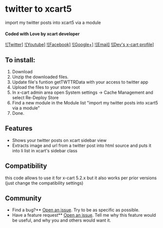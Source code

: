 # twitter to xcart5 
import my twitter posts into xcart5 via a module

#### Coded with Love by xcart developer
[![Twitter]](http://twitter.com/modxdeveloper)
[![Youtube]](https://www.youtube.com/watch?v=WmAt3QbbP0s&feature=youtu.be)
[![Facebook]](http://facebook.com/pages/Modx-support/159804034043556)
[![Google+]](https://plus.google.com/109498197448404992305)
[![Email]](mailto:modx.customize@gmail.com)
[![Dev's x-cart profile]](https://forum.x-cart.com/member.php?u=22220)

## To install:
1. Download
2. Unzip the downloaded files.
3. Update file's funtion getTWTTRData with your access to twitter app
4. Upload the files to your store root
5. In x-cart admin area open System settings -> Cache Management and select Re-Deploy Store
6. Find a new module in the Module list "import my twitter posts into xcart5 via a module"
7. Done.  
 

## Features
* Shows your twitter posts on xcart sidebar view 
* Extracts image and url from a twitter post into html source and puts it into li list in xcart's sidebar class
 
## Compatibility
this code allows to use it for x-cart 5.2.x but it also works per prior versions (just change the compatibility settings)

## Community
- Find a bug?** [Open an issue](https://github.com/modxcustomize/twitter-xcart5/issues). Try to be as specific as possible.
- Have a feature request** [Open an issue](https://github.com/modxcustomize/twitter-xcart5/issues). Tell me why this feature would be useful, and why you and others would want it.

